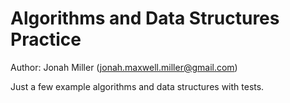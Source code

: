 Algorithms and Data Structures Practice
========================================

Author: Jonah Miller (jonah.maxwell.miller@gmail.com)

Just a few example algorithms and data structures with tests.